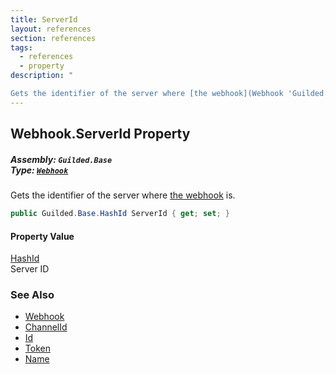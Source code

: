 ```yaml
---
title: ServerId
layout: references
section: references
tags:
  - references
  - property
description: "

Gets the identifier of the server where [the webhook](Webhook 'Guilded.Base.Servers.Webhook') is."
---
```


## Webhook.ServerId Property
##### **Assembly:** `Guilded.Base`<br/>**Type:** [`Webhook`](Webhook 'Guilded.Base.Servers.Webhook')

Gets the identifier of the server where [the webhook](Webhook 'Guilded.Base.Servers.Webhook') is.

```csharp
public Guilded.Base.HashId ServerId { get; set; }
```

#### Property Value
[HashId](HashId 'Guilded.Base.HashId')  
Server ID

### See Also
- [Webhook](Webhook 'Guilded.Base.Servers.Webhook')
- [ChannelId](Webhook.ChannelId 'Guilded.Base.Servers.Webhook.ChannelId')
- [Id](Webhook.Id 'Guilded.Base.Servers.Webhook.Id')
- [Token](Webhook.Token 'Guilded.Base.Servers.Webhook.Token')
- [Name](Webhook.Name 'Guilded.Base.Servers.Webhook.Name')